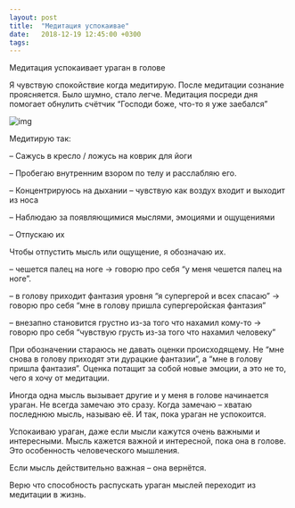 ```yaml
---
layout: post
title:  "Медитация успокаивае"
date:   2018-12-19 12:45:00 +0300
tags:   
---
```


Медитация успокаивает ураган в голове

Я чувствую спокойствие когда медитирую. После медитации сознание проясняется. Было шумно, стало легче. Медитация посреди дня помогает обнулить счётчик “Господи боже, что-то я уже заебался”

![img](https://pp.userapi.com/c847124/v847124233/159af2/RLHec5lW_QQ.jpg)

<!--excerpt-->

Медитирую так:

– Сажусь в кресло / ложусь на коврик для йоги

– Пробегаю внутренним взором по телу и расслабляю его. 

– Концентрируюсь на дыхании – чувствую как воздух входит и выходит из носа

– Наблюдаю за появляющимися мыслями, эмоциями и ощущениями

– Отпускаю их

Чтобы отпустить мысль или ощущение, я обозначаю их. 

– чешется палец на ноге → говорю про себя “у меня чешется палец на ноге”. 

– в голову приходит фантазия уровня “я супергерой и всех спасаю” → говорю про себя “мне в голову пришла супергеройская фантазия”

– внезапно становится грустно из-за того что нахамил кому-то → говорю про себя “чувствую грусть из-за того что нахамил человеку”

При обозначении стараюсь не давать оценки происходящему. Не “мне снова в голову приходят эти дурацкие фантазии”, а “мне в голову пришла фантазия”. Оценка потащит за собой новые эмоции, а это не то, чего я хочу от медитации.

Иногда одна мысль вызывает другие и у меня в голове начинается ураган. Не всегда замечаю это сразу. Когда замечаю – хватаю последнюю мысль, называю её. И так, пока ураган не успокоится.

Успокаиваю ураган, даже если мысли кажутся очень важными и интересными. Мысль кажется важной и интересной, пока она в голове. Это особенность человеческого мышления.

Если мысль действительно важная – она вернётся.

Верю что способность распускать ураган мыслей переходит из медитации в жизнь.

